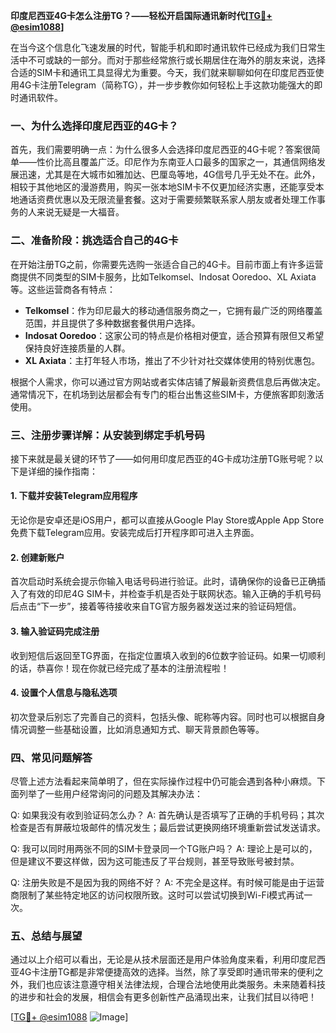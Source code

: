 **印度尼西亚4G卡怎么注册TG？——轻松开启国际通讯新时代[[TG💪+ @esim1088](https://t.me/s/esim1088)]**

在当今这个信息化飞速发展的时代，智能手机和即时通讯软件已经成为我们日常生活中不可或缺的一部分。而对于那些经常旅行或长期居住在海外的朋友来说，选择合适的SIM卡和通讯工具显得尤为重要。今天，我们就来聊聊如何在印度尼西亚使用4G卡注册Telegram（简称TG），并一步步教你如何轻松上手这款功能强大的即时通讯软件。

### 一、为什么选择印度尼西亚的4G卡？

首先，我们需要明确一点：为什么很多人会选择印度尼西亚的4G卡呢？答案很简单——性价比高且覆盖广泛。印尼作为东南亚人口最多的国家之一，其通信网络发展迅速，尤其是在大城市如雅加达、巴厘岛等地，4G信号几乎无处不在。此外，相较于其他地区的漫游费用，购买一张本地SIM卡不仅更加经济实惠，还能享受本地通话资费优惠以及无限流量套餐。这对于需要频繁联系家人朋友或者处理工作事务的人来说无疑是一大福音。

### 二、准备阶段：挑选适合自己的4G卡

在开始注册TG之前，你需要先选购一张适合自己的4G卡。目前市面上有许多运营商提供不同类型的SIM卡服务，比如Telkomsel、Indosat Ooredoo、XL Axiata等。这些运营商各有特点：

- **Telkomsel**：作为印尼最大的移动通信服务商之一，它拥有最广泛的网络覆盖范围，并且提供了多种数据套餐供用户选择。
- **Indosat Ooredoo**：这家公司的特点是价格相对便宜，适合预算有限但又希望保持良好连接质量的人群。
- **XL Axiata**：主打年轻人市场，推出了不少针对社交媒体使用的特别优惠包。

根据个人需求，你可以通过官方网站或者实体店铺了解最新资费信息后再做决定。通常情况下，在机场到达层都会有专门的柜台出售这些SIM卡，方便旅客即刻激活使用。

### 三、注册步骤详解：从安装到绑定手机号码

接下来就是最关键的环节了——如何用印度尼西亚的4G卡成功注册TG账号呢？以下是详细的操作指南：

#### 1. 下载并安装Telegram应用程序
无论你是安卓还是iOS用户，都可以直接从Google Play Store或Apple App Store免费下载Telegram应用。安装完成后打开程序即可进入主界面。

#### 2. 创建新账户
首次启动时系统会提示你输入电话号码进行验证。此时，请确保你的设备已正确插入了有效的印尼4G SIM卡，并检查手机是否处于联网状态。输入正确的手机号码后点击“下一步”，接着等待接收来自TG官方服务器发送过来的验证码短信。

#### 3. 输入验证码完成注册
收到短信后返回至TG界面，在指定位置填入收到的6位数字验证码。如果一切顺利的话，恭喜你！现在你就已经完成了基本的注册流程啦！

#### 4. 设置个人信息与隐私选项
初次登录后别忘了完善自己的资料，包括头像、昵称等内容。同时也可以根据自身情况调整一些基础设置，比如消息通知方式、聊天背景颜色等等。

### 四、常见问题解答

尽管上述方法看起来简单明了，但在实际操作过程中仍可能会遇到各种小麻烦。下面列举了一些用户经常询问的问题及其解决办法：

Q: 如果我没有收到验证码怎么办？
A: 首先确认是否填写了正确的手机号码；其次检查是否有屏蔽垃圾邮件的情况发生；最后尝试更换网络环境重新尝试发送请求。

Q: 我可以同时用两张不同的SIM卡登录同一个TG账户吗？
A: 理论上是可以的，但是建议不要这样做，因为这可能违反了平台规则，甚至导致账号被封禁。

Q: 注册失败是不是因为我的网络不好？
A: 不完全是这样。有时候可能是由于运营商限制了某些特定地区的访问权限所致。这时可以尝试切换到Wi-Fi模式再试一次。

### 五、总结与展望

通过以上介绍可以看出，无论是从技术层面还是用户体验角度来看，利用印度尼西亚4G卡注册TG都是非常便捷高效的选择。当然，除了享受即时通讯带来的便利之外，我们也应该注意遵守相关法律法规，合理合法地使用此类服务。未来随着科技的进步和社会的发展，相信会有更多创新性产品涌现出来，让我们拭目以待吧！

[[TG💪+ @esim1088](https://t.me/s/esim1088) ![Image](https://i.postimg.cc/4NQfJmqS/Snipaste-2025-05-13-00-14-12.png)]